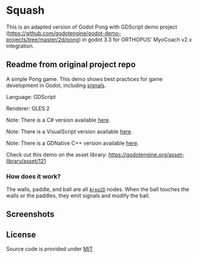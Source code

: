 # Squash

This is an adapted version of Godot Pong with GDScript demo project (https://github.com/godotengine/godot-demo-projects/tree/master/2d/pong) in godot 3.3 for ORTHOPUS' MyoCoach v2.x integration.

## Readme from original project repo

A simple Pong game. This demo shows best practices
for game development in Godot, including
[signals](https://docs.godotengine.org/en/latest/getting_started/step_by_step/signals.html).

Language: GDScript

Renderer: GLES 2

Note: There is a C# version available [here](https://github.com/godotengine/godot-demo-projects/tree/master/mono/pong).

Note: There is a VisualScript version available [here](https://github.com/godotengine/godot-demo-projects/tree/master/visual_script/pong).

Note: There is a GDNative C++ version available [here](https://github.com/godotengine/gdnative-demos/tree/master/cpp/pong).

Check out this demo on the asset library: https://godotengine.org/asset-library/asset/121

### How does it work?

The walls, paddle, and ball are all
[`Area2D`](https://docs.godotengine.org/en/latest/classes/class_area2d.html)
nodes. When the ball touches the walls or the paddles,
they emit signals and modify the ball.

## Screenshots

## License
Source code is provided under [MIT](https://choosealicense.com/licenses/mit/)
